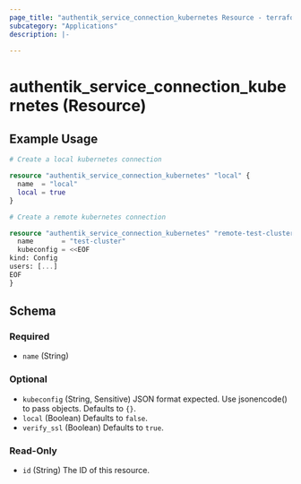 ```yaml
---
page_title: "authentik_service_connection_kubernetes Resource - terraform-provider-authentik"
subcategory: "Applications"
description: |-
  
---
```


# authentik_service_connection_kubernetes (Resource)



## Example Usage

```terraform
# Create a local kubernetes connection

resource "authentik_service_connection_kubernetes" "local" {
  name  = "local"
  local = true
}

# Create a remote kubernetes connection

resource "authentik_service_connection_kubernetes" "remote-test-cluster" {
  name       = "test-cluster"
  kubeconfig = <<EOF
kind: Config
users: [...]
EOF
}
```

<!-- schema generated by tfplugindocs -->
## Schema

### Required

- `name` (String)

### Optional

- `kubeconfig` (String, Sensitive) JSON format expected. Use jsonencode() to pass objects. Defaults to `{}`.
- `local` (Boolean) Defaults to `false`.
- `verify_ssl` (Boolean) Defaults to `true`.

### Read-Only

- `id` (String) The ID of this resource.
